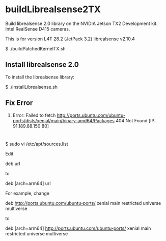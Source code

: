 # buildLibrealsense2TX
Build librealsense 2.0 library on the NVIDIA Jetson TX2 Development kit.  Intel RealSense D415 cameras.

This is for version L4T 28.2 (JetPack 3.2)
librealsense v2.10.4

$ ./buildPatchedKernelTX.sh

<h2>Install librealsense 2.0</h2>
To install the librealsense library:

$ ./installLibrealsense.sh

<h2>Fix Error</h2>

1. Error: Failed to fetch http://ports.ubuntu.com/ubuntu-ports/dists/xenial/main/binary-amd64/Packages  404  Not Found [IP: 91.189.88.150 80]<h1>

$ sudo vi  /etc/apt/sources.list

Edit

deb url 

to 

deb [arch=arm64] url

For example, change

deb http://ports.ubuntu.com/ubuntu-ports/ xenial main restricted universe multiverse

to

deb [arch=arm64]  http://ports.ubuntu.com/ubuntu-ports/ xenial main restricted universe multiverse
